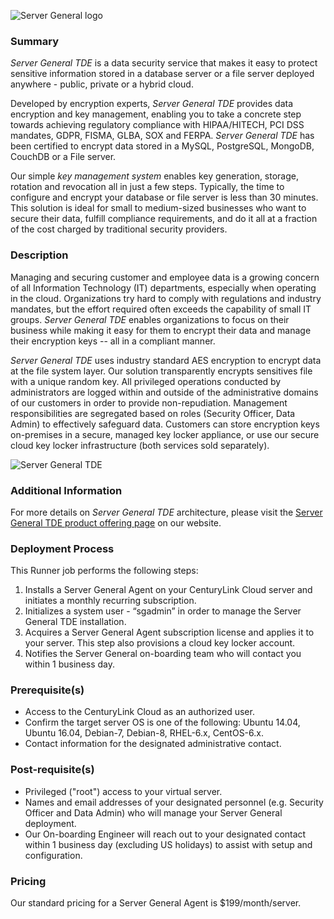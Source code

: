 ![Server General logo](https://www.servergeneral.com/wp-content/uploads/mediapress/server-general-logo.png)

### Summary
*Server General TDE* is a data security service that makes it easy to protect sensitive information stored in a database server or a file server deployed anywhere - public, private or a hybrid cloud. 
 
Developed by encryption experts, *Server General TDE* provides data encryption and key management, enabling you to take a concrete step towards achieving regulatory compliance with HIPAA/HITECH, PCI DSS mandates, GDPR, FISMA, GLBA, SOX and FERPA. *Server General TDE* has been certified to encrypt data stored in a MySQL, PostgreSQL, MongoDB, CouchDB or a File server. 
 
Our simple _key management system_ enables key generation, storage, rotation and revocation all in just a few steps. Typically, the time to configure and encrypt your database or file server is less than 30 minutes. This solution is ideal for small to medium-sized businesses who want to secure their data, fulfill compliance requirements, and do it all at a fraction of the cost charged by traditional security providers.


### Description
Managing and securing customer and employee data is a growing concern of all Information Technology (IT) departments, especially when operating in the cloud. Organizations try hard to comply with regulations and industry mandates, but the effort required often exceeds the capability of small IT groups. *Server General TDE* enables organizations to focus on their business while making it easy for them to encrypt their data and manage their encryption keys -- all in a compliant manner. 
 
*Server General TDE* uses industry standard AES encryption to encrypt data at the file system layer. Our solution transparently encrypts sensitives file with a unique random key. All privileged operations conducted by administrators are logged within and outside of the administrative domains of our customers in order to provide non-repudiation. Management responsibilities are segregated based on roles (Security Officer, Data Admin) to effectively safeguard data. Customers can store encryption keys on-premises in a secure, managed key locker appliance, or use our secure cloud key locker infrastructure (both services sold separately).


![*Server General TDE*](https://www.servergeneral.com/wp-content/uploads/SERVER-GENERAL-TDE-DIAGRAM-2017.jpg)

### Additional Information
For more details on *Server General TDE* architecture, please visit the [Server General TDE product offering page](https://www.servergeneral.com/products/tde/) on our website. 

### Deployment Process
This Runner job performs the following steps:

1. Installs a Server General Agent on your CenturyLink Cloud server and initiates a monthly recurring subscription.
2. Initializes a system user - “sgadmin” in order to manage the Server General TDE installation.
3. Acquires a Server General Agent subscription license and applies it to your server. This step also provisions a cloud key locker account.
4. Notifies the Server General on-boarding team who will contact you within 1 business day.

### Prerequisite(s)
* Access to the CenturyLink Cloud as an authorized user.
* Confirm the target server OS is one of the following: Ubuntu 14.04, Ubuntu 16.04, Debian-7, Debian-8, RHEL-6.x, CentOS-6.x.
* Contact information for the designated administrative contact.
 
### Post-requisite(s)
* Privileged ("root") access to your virtual server.
* Names and email addresses of your designated personnel (e.g. Security Officer and Data Admin) who will manage your Server General deployment.
* Our On-boarding Engineer will reach out to your designated contact within 1 business day (excluding US holidays) to assist with setup and configuration.
 
### Pricing
Our standard pricing for a Server General Agent is $199/month/server. 










